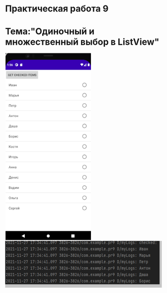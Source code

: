 Практическая работа 9
=================================================
Тема:"Одиночный и множественный выбор в ListView"
=================================================
<img src="1.png" 
   height="600">
  <img src="2.png" 
   height="150">
